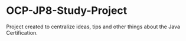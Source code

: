 # OCP-JP8-Study-Project
Project created to centralize ideas, tips and other things about the Java Certification.
